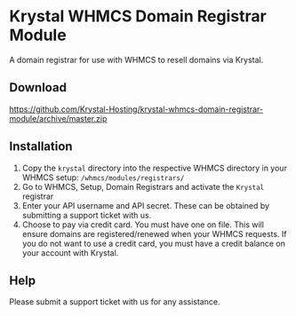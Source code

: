 # Krystal WHMCS Domain Registrar Module
A domain registrar for use with WHMCS to resell domains via Krystal.

## Download
https://github.com/Krystal-Hosting/krystal-whmcs-domain-registrar-module/archive/master.zip

## Installation
1. Copy the `krystal` directory into the respective WHMCS directory in your WHMCS setup: `/whmcs/modules/registrars/`
2. Go to WHMCS, Setup, Domain Registrars and activate the `Krystal` registrar
3. Enter your API username and API secret. These can be obtained by submitting a support ticket with us.
4. Choose to pay via credit card. You must have one on file. This will ensure domains are registered/renewed when your WHMCS requests. If you do not want to use a credit card, you must have a credit balance on your account with Krystal.

## Help
Please submit a support ticket with us for any assistance.
